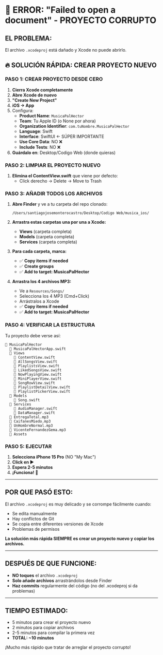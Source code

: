 # 🚨 ERROR: "Failed to open a document" - PROYECTO CORRUPTO

## EL PROBLEMA:
El archivo `.xcodeproj` está dañado y Xcode no puede abrirlo.

## 🔥 SOLUCIÓN RÁPIDA: CREAR PROYECTO NUEVO

### PASO 1: CREAR PROYECTO DESDE CERO

1. **Cierra Xcode completamente**
2. **Abre Xcode de nuevo**
3. **"Create New Project"**
4. **iOS → App**
5. Configura:
   - **Product Name**: `MusicaPalHector`
   - **Team**: Tu Apple ID (o None por ahora)
   - **Organization Identifier**: `com.tuNombre.MusicaPalHector`
   - **Language**: Swift
   - **Interface**: SwiftUI ← SÚPER IMPORTANTE
   - **Use Core Data**: NO ❌
   - **Include Tests**: NO ❌
6. **Guárdalo en**: Desktop/Codigo Web (donde quieras)

### PASO 2: LIMPIAR EL PROYECTO NUEVO

1. **Elimina el ContentView.swift** que viene por defecto:
   - Click derecho → Delete → Move to Trash

### PASO 3: AÑADIR TODOS LOS ARCHIVOS

1. **Abre Finder** y ve a tu carpeta del repo clonado:
   ```
   /Users/santiagojosemonterocastro/Desktop/Codigo Web/musica_ios/
   ```

2. **Arrastra estas carpetas una por una a Xcode:**
   - **Views** (carpeta completa)
   - **Models** (carpeta completa)
   - **Services** (carpeta completa)
   
3. **Para cada carpeta, marca:**
   - ✅ **Copy items if needed**
   - ✅ **Create groups**
   - ✅ **Add to target: MusicaPalHector**

4. **Arrastra los 4 archivos MP3:**
   - Ve a `Resources/Songs/`
   - Selecciona los 4 MP3 (Cmd+Click)
   - Arrástralos a Xcode
   - ✅ **Copy items if needed**
   - ✅ **Add to target: MusicaPalHector**

### PASO 4: VERIFICAR LA ESTRUCTURA

Tu proyecto debe verse así:
```
📂 MusicaPalHector
  📄 MusicaPalHectorApp.swift
  📂 Views
    📄 ContentView.swift
    📄 AllSongsView.swift
    📄 PlaylistsView.swift
    📄 LikedSongsView.swift
    📄 NowPlayingView.swift
    📄 MiniPlayerView.swift
    📄 SongRowView.swift
    📄 PlaylistDetailView.swift
    📄 PlaylistPickerView.swift
  📂 Models
    📄 Song.swift
  📂 Services
    📄 AudioManager.swift
    📄 DataManager.swift
  🎵 EntregaTotal.mp3
  🎵 CaifanesMiedo.mp3
  🎵 UnHombreNormal.mp3
  🎵 VicenteFernandezGema.mp3
  📂 Assets
```

### PASO 5: EJECUTAR

1. **Selecciona iPhone 15 Pro** (NO "My Mac")
2. **Click en ▶️**
3. **Espera 2-5 minutos**
4. **¡Funciona!** 🎉

---

## POR QUE PASÓ ESTO:

El archivo `.xcodeproj` es muy delicado y se corrompe fácilmente cuando:
- Se edita manualmente
- Hay conflictos de Git
- Se copia entre diferentes versiones de Xcode
- Problemas de permisos

**La solución más rápida SIEMPRE es crear un proyecto nuevo y copiar los archivos.**

---

## DESPUÉS DE QUE FUNCIONE:

- **NO toques** el archivo `.xcodeproj`
- **Solo añade archivos** arrastrándolos desde Finder
- **Haz commits** regularmente del código (no del .xcodeproj si da problemas)

---

## TIEMPO ESTIMADO:
- 5 minutos para crear el proyecto nuevo
- 2 minutos para copiar archivos  
- 2-5 minutos para compilar la primera vez
- **TOTAL: ~10 minutos**

¡Mucho más rápido que tratar de arreglar el proyecto corrupto!